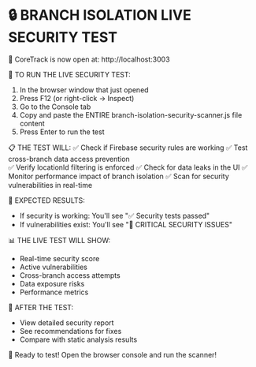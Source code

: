 🔒 BRANCH ISOLATION LIVE SECURITY TEST
====================================

📱 CoreTrack is now open at: http://localhost:3003

🚀 TO RUN THE LIVE SECURITY TEST:

1. In the browser window that just opened
2. Press F12 (or right-click → Inspect)
3. Go to the Console tab
4. Copy and paste the ENTIRE branch-isolation-security-scanner.js file content
5. Press Enter to run the test

📋 THE TEST WILL:
✅ Check if Firebase security rules are working
✅ Test cross-branch data access prevention  
✅ Verify locationId filtering is enforced
✅ Check for data leaks in the UI
✅ Monitor performance impact of branch isolation
✅ Scan for security vulnerabilities in real-time

🚨 EXPECTED RESULTS:
- If security is working: You'll see "✅ Security tests passed"
- If vulnerabilities exist: You'll see "🚨 CRITICAL SECURITY ISSUES"

📊 THE LIVE TEST WILL SHOW:
- Real-time security score
- Active vulnerabilities  
- Cross-branch access attempts
- Data exposure risks
- Performance metrics

🔧 AFTER THE TEST:
- View detailed security report
- See recommendations for fixes
- Compare with static analysis results

🚀 Ready to test! Open the browser console and run the scanner!
